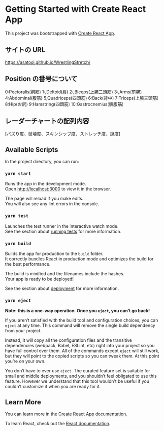# Getting Started with Create React App

This project was bootstrapped with [Create React App](https://github.com/facebook/create-react-app).

## サイトの URL

https://asatooi.github.io/WrestlingStretch/

## Position の番号について

0:Pectoralis(胸筋)
1:,Deltoid(肩)
2:,Biceps(上腕二頭筋)
3:,Arms(前腕)
4:Abdominal(腹筋)
5,Quadriceps(四頭筋)
6:Back(背中)
7:Triceps(上腕三頭筋)
8:Hip(お尻)
9:Hamstring(四頭筋)
10:Gastrocnemius(腓腹筋)

## レーダーチャートの配列内容

[バズり度、破壊度、スキンシップ度、ストレッチ度、謎度]

## Available Scripts

In the project directory, you can run:

### `yarn start`

Runs the app in the development mode.\
Open [http://localhost:3000](http://localhost:3000) to view it in the browser.

The page will reload if you make edits.\
You will also see any lint errors in the console.

### `yarn test`

Launches the test runner in the interactive watch mode.\
See the section about [running tests](https://facebook.github.io/create-react-app/docs/running-tests) for more information.

### `yarn build`

Builds the app for production to the `build` folder.\
It correctly bundles React in production mode and optimizes the build for the best performance.

The build is minified and the filenames include the hashes.\
Your app is ready to be deployed!

See the section about [deployment](https://facebook.github.io/create-react-app/docs/deployment) for more information.

### `yarn eject`

**Note: this is a one-way operation. Once you `eject`, you can’t go back!**

If you aren’t satisfied with the build tool and configuration choices, you can `eject` at any time. This command will remove the single build dependency from your project.

Instead, it will copy all the configuration files and the transitive dependencies (webpack, Babel, ESLint, etc) right into your project so you have full control over them. All of the commands except `eject` will still work, but they will point to the copied scripts so you can tweak them. At this point you’re on your own.

You don’t have to ever use `eject`. The curated feature set is suitable for small and middle deployments, and you shouldn’t feel obligated to use this feature. However we understand that this tool wouldn’t be useful if you couldn’t customize it when you are ready for it.

## Learn More

You can learn more in the [Create React App documentation](https://facebook.github.io/create-react-app/docs/getting-started).

To learn React, check out the [React documentation](https://reactjs.org/).
